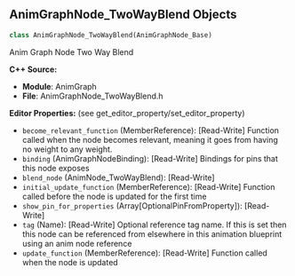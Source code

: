## AnimGraphNode_TwoWayBlend Objects

```python
class AnimGraphNode_TwoWayBlend(AnimGraphNode_Base)
```

Anim Graph Node Two Way Blend

**C++ Source:**

- **Module**: AnimGraph
- **File**: AnimGraphNode_TwoWayBlend.h

**Editor Properties:** (see get_editor_property/set_editor_property)

- ``become_relevant_function`` (MemberReference):  [Read-Write] Function called when the node becomes relevant, meaning it goes from having no weight to any weight.
- ``binding`` (AnimGraphNodeBinding):  [Read-Write] Bindings for pins that this node exposes
- ``blend_node`` (AnimNode_TwoWayBlend):  [Read-Write]
- ``initial_update_function`` (MemberReference):  [Read-Write] Function called before the node is updated for the first time
- ``show_pin_for_properties`` (Array[OptionalPinFromProperty]):  [Read-Write]
- ``tag`` (Name):  [Read-Write] Optional reference tag name. If this is set then this node can be referenced from elsewhere in this animation blueprint using an anim node reference
- ``update_function`` (MemberReference):  [Read-Write] Function called when the node is updated

<a id="unreal.AnimGraphNode_UseCachedPose"></a>